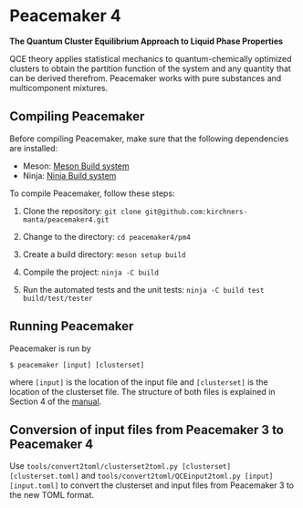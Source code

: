 # Peacemaker 4 
**The Quantum Cluster Equilibrium Approach to Liquid Phase Properties**

QCE theory applies statistical mechanics to quantum-chemically optimized clusters to obtain the partition function of the system and any quantity that can be derived therefrom. 
Peacemaker works with pure substances and multicomponent mixtures.

## Compiling Peacemaker
Before compiling Peacemaker, make sure that the following dependencies are installed:

* Meson: [Meson Build system](https://mesonbuild.com/)
* Ninja: [Ninja Build system](https://ninja-build.org/)

To compile Peacemaker, follow these steps:
1. Clone the repository:
```git clone git@github.com:kirchners-manta/peacemaker4.git```

2. Change to the directory:
```cd peacemaker4/pm4```

3. Create a build directory:
```meson setup build```

4. Compile the project:
```ninja -C build```

1. Run the automated tests and the unit tests:
```ninja -C build test```
```build/test/tester```

## Running Peacemaker
Peacemaker is run by

```$ peacemaker [input] [clusterset]```

where `[input]` is the location of the input file and `[clusterset]` is the location of the clusterset file. The structure of both files is explained in Section 4 of the [manual](manual/manual.pdf).

## Conversion of input files from Peacemaker 3 to Peacemaker 4
Use
```tools/convert2toml/clusterset2toml.py [clusterset] [clusterset.toml]```
and
```tools/convert2toml/QCEinput2toml.py [input] [input.toml]```
to convert the clusterset and input files from Peacemaker 3 to the new TOML format.
